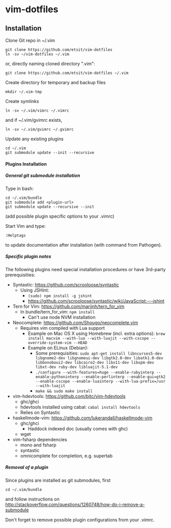 vim-dotfiles
============

Installation
------------

Clone Git repo in ~/.vim
```
git clone https://github.com/etsit/vim-dotfiles
ln -sv ~/vim-dotfiles ~/.vim
```
or, directly naming cloned directory ".vim":
```
git clone https://github.com/etsit/vim-dotfiles ~/.vim
```

Create directory for temporary and backup files
```
mkdir ~/.vim-tmp
```

Create symlinks
```
ln -sv ~/.vim/vimrc ~/.vimrc
```

and if ~/.vim/gvimrc exists,
```
ln -sv ~/.vim/gvimrc ~/.gvimrc
```

Update any existing plugins
```
cd ~/.vim
git submodule update --init --recursive
```


#### Plugins Installation 

##### General git submodule installation

Type in bash:
```
cd ~/.vim/bundle
git submodule add <plugin-url>
git submodule update --recursive --init
```
(add possible plugin specific options to your .vimrc)

Start Vim and type:
```
:Helptags
```
to update documentation after installation (with command from Pathogen).

##### Specific plugin notes
The following plugins need special installation procedures
or have 3rd-party prerequisities:
- Syntastic: https://github.com/scrooloose/syntastic
  - Using JSHint:
      - ```(sudo) npm install -g jshint```
      - https://github.com/scrooloose/syntastic/wiki/JavaScript:---jshint
- Tern for Vim: https://github.com/marijnh/tern_for_vim
  - In bundle/tern_for_vim: ```npm install```
    - Can't use node NVM installation
- Neocomplete: https://github.com/Shougo/neocomplete.vim
  - Requires vim compiled with Lua support
    - Example on Mac OS X using Homebrew (incl. extra options): ```brew install macvim --with-lua --with-luajit --with-cscope --override-system-vim --HEAD```
    - Example on ELinux (Debian):
      - Some prerequisities: ```sudo apt-get install libncurses5-dev libgnome2-dev libgnomeui-dev libgtk2.0-dev libatk1.0-dev libbonoboui2-dev libcairo2-dev libx11-dev libxpm-dev libxt-dev ruby-dev libluajit-5.1-dev```
      - ```./configure --with-features=huge --enable-rubyinterp --enable-pythoninterp --enable-perlinterp --enable-gui=gtk2 --enable-cscope --enable-luainterp --with-lua-prefix=/usr --with-luajit```
      - ```make && sudo make install```
- vim-hdevtools: https://github.com/bitc/vim-hdevtools
  - ghc/ghci
  - hdevtools installed using cabal: ```cabal install hdevtools```
  - Relies on Syntastic
- haskellmode-vim: https://github.com/lukerandall/haskellmode-vim
  - ghc/ghci
    - Haddock indexed doc (usually comes with ghc)
  - wget
- vim-fsharp dependencies
  - mono and fsharp
  - syntastic
  - omnicomplete for completion, e.g. supertab

##### Removal of a plugin

Since plugins are installed as git submodules, first
```
cd ~/.vim/bundle
```
and follow instructions on
http://stackoverflow.com/questions/1260748/how-do-i-remove-a-submodule

Don't forget to remove possible plugin configurations from your .vimrc.
